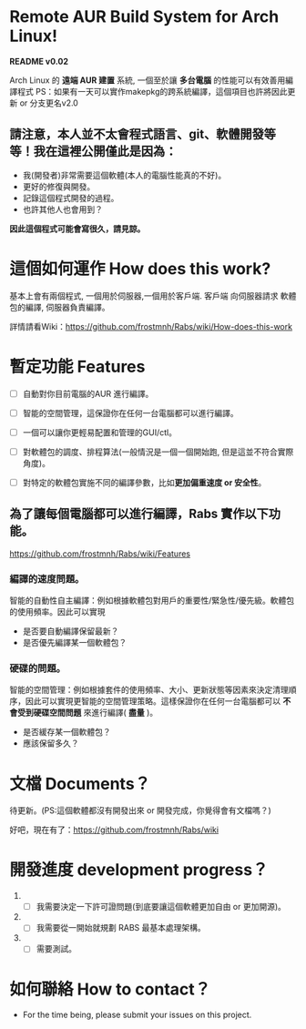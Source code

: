 # Remote AUR Build System for Arch Linux!
**README v0.02**

Arch Linux 的 **遠端 AUR 建置** 系統, 一個至於讓 **多台電腦** 的性能可以有效善用編譯程式
PS：如果有一天可以實作makepkg的跨系統編譯，這個項目也許將因此更新 or 分支更名v2.0 


## 請注意，本人並不太會程式語言、git、軟體開發等等！我在這裡公開僅此是因為：
 - 我(開發者)非常需要這個軟體(本人的電腦性能真的不好)。
 - 更好的修復與開發。
 - 記錄這個程式開發的過程。
 - 也許其他人也會用到？
 
**因此這個程式可能會寫很久，請見諒。**

# 這個如何運作 How does this work?
基本上會有兩個程式, 一個用於伺服器,一個用於客戶端.
客戶端 向伺服器請求 軟體包的編譯, 伺服器負責編譯。

詳情請看Wiki：https://github.com/frostmnh/Rabs/wiki/How-does-this-work

# 暫定功能 Features
- [ ] 自動對你目前電腦的AUR 進行編譯。
- [ ] 智能的空間管理，這保證你在任何一台電腦都可以進行編譯。
- [ ] 一個可以讓你更輕易配置和管理的GUI/ctl。
- [ ] 對軟體包的調度、排程算法(一般情況是一個一個開始跑, 但是這並不符合實際角度)。
- [ ] 對特定的軟體包實施不同的編譯參數，比如**更加偏重速度 or 安全性**。


## 為了讓每個電腦都可以進行編譯，Rabs 實作以下功能。
https://github.com/frostmnh/Rabs/wiki/Features

### 編譯的速度問題。
智能的自動性自主編譯：例如根據軟體包對用戶的重要性/緊急性/優先級。軟體包的使用頻率。因此可以實現
 - 是否要自動編譯保留最新？
 - 是否優先編譯某一個軟體包？

### 硬碟的問題。
智能的空間管理：例如根據套件的使用頻率、大小、更新狀態等因素來決定清理順序，因此可以實現更智能的空間管理策略。這樣保證你在任何一台電腦都可以 **不會受到硬碟空間問題** 來進行編譯( **盡量** )。
 - 是否緩存某一個軟體包？
 - 應該保留多久？


# 文檔 Documents？
待更新。(PS:這個軟體都沒有開發出來 or 開發完成，你覺得會有文檔嗎？)

好吧，現在有了：https://github.com/frostmnh/Rabs/wiki


# 開發進度 development progress？
1. - [ ] 我需要決定一下許可證問題(到底要讓這個軟體更加自由 or 更加開源)。
2. - [ ] 我需要從一開始就規劃 RABS 最基本處理架構。
3. - [ ] 需要測試。

# 如何聯絡 How to contact？
 - For the time being, please submit your issues on this project.
